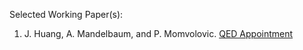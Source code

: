 Selected Working Paper(s):
1. J. Huang, A. Mandelbaum, and P. Momvolovic. [QED Appointment](Papers/QED_Appt_May2025.pdf)
